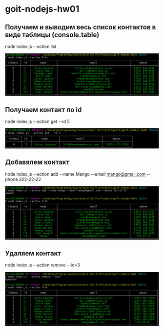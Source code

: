 # goit-nodejs-hw01

## Получаем и выводим весь список контактов в виде таблицы (console.table)
node index.js --action list

![alt text](images/list.jpg "Список контактів")
## Получаем контакт по id
node index.js --action get --id 5

![alt text](images/get-by-id.jpg "Контакт по id")
## Добавялем контакт
node index.js --action add --name Mango --email mango@gmail.com --phone 322-22-22

![alt text](images/add.jpg "Додаємо контакт")
## Удаляем контакт
node index.js --action remove --id=3

![alt text](images/remove.jpg "Видаляємо контакт")
